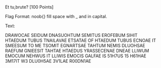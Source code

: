 Et tu,brute?                        [100 Points]



Flag Format:  noob{}   fill space with _ and in capital.

Text:

DRAWOCAE SEIDUM DNASUOHTUM SEMITUS EROFEBUM SIHIT HTAEDUM TUBUS TNAILAVAE ETSATAE OF HTAEDUM TUBUS ECNOAE IT SMEESUM TO ME TSOMIT EGNARTSAE TAHTUM NEMIS DLUOHSAE RAEFUM GNIEESIT TAHTAE HTAEDUS YRASSECENAE DNEAE LLIWUM EMOCUM NEHWUS IT LLIWIS EMOCIS GALFAE IS 51H7US 15 H61HAE 3M17IT W3 DLU0H5AE 3V1LAE R00DN1AE
